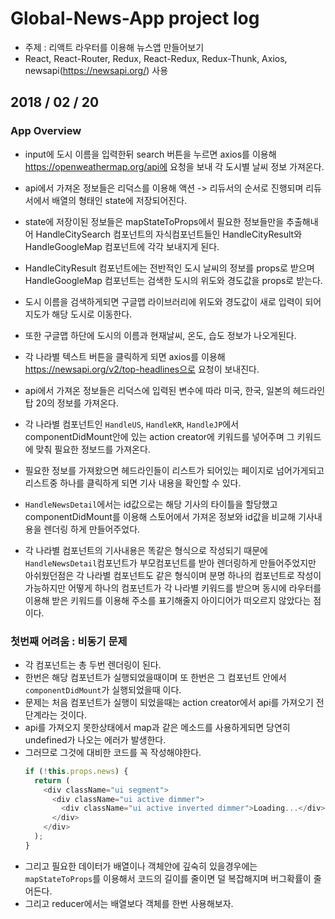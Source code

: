 # Global-News-App project log

- 주제 : 리액트 라우터를 이용해 뉴스앱 만들어보기
- React, React-Router, Redux, React-Redux, Redux-Thunk, Axios, newsapi(https://newsapi.org/) 사용

## 2018 / 02 / 20

### App Overview

- input에 도시 이름을 입력한뒤 search 버튼을 누르면 axios를 이용해 https://openweathermap.org/api에 요청을 보내 각 도시별 날씨 정보 가져온다.
- api에서 가져온 정보들은 리덕스를 이용해 액션 -> 리듀서의 순서로 진행되며 리듀서에서 배열의 형태인 state에 저장되어진다.
- state에 저장이된 정보들은 mapStateToProps에서 필요한 정보들만을 추출해내어 HandleCitySearch 컴포넌트의 자식컴포넌트들인 HandleCityResult와 HandleGoogleMap 컴포넌트에 각각 보내지게 된다.
- HandleCityResult 컴포넌트에는 전반적인 도시 날씨의 정보를 props로 받으며 HandleGoogleMap 컴포넌트는 검색한 도시의 위도와 경도값을 props로 받는다.
- 도시 이름을 검색하게되면 구글맵 라이브러리에 위도와 경도값이 새로 입력이 되어 지도가 해당 도시로 이동한다.
- 또한 구글맵 하단에 도시의 이름과 현재날씨, 온도, 습도 정보가 나오게된다.

- 각 나라별 텍스트 버튼을 클릭하게 되면 axios를 이용해 https://newsapi.org/v2/top-headlines으로 요청이 보내진다.
- api에서 가져온 정보들은 리덕스에 입력된 변수에 따라 미국, 한국, 일본의 헤드라인 탑 20의 정보를 가져온다.
- 각 나라별 컴포넌트인 `HandleUS`, `HandleKR`, `HandleJP`에서 componentDidMount안에 있는 action creator에 키워드를 넣어주며 그 키워드에 맞춰 필요한 정보드를 가져온다.
- 필요한 정보를 가져왔으면 헤드라인들이 리스트가 되어있는 페이지로 넘어가게되고 리스트중 하나를 클릭하게 되면 기사 내용을 확인할 수 있다.
- `HandleNewsDetail`에서는 id값으로는 해당 기사의 타이틀을 할당했고 componentDidMount를 이용해 스토어에서 가져온 정보와 id값을 비교해 기사내용을 렌더링 하게 만들어주었다.
- 각 나라별 컴포넌트의 기사내용은 똑같은 형식으로 작성되기 때문에 `HandleNewsDetail`컴포넌트가 부모컴포넌트를 받아 렌더링하게 만들어주었지만 아쉬웠던점은 각 나라별 컴포넌트도 같은 형식이며 분명 하나의 컴포넌트로 작성이 가능하지만 어떻게 하나의 컴포넌트가 각 나라별 키워드를 받으며 동시에 라우터를 이용해 받은 키워드를 이용해 주소를 표기해줄지 아이디어가 떠오르지 않았다는 점이다.

### 첫번째 어려움 : 비동기 문제

- 각 컴포넌트는 총 두번 렌더링이 된다.
- 한번은 해당 컴포넌트가 실행되었을때이며 또 한번은 그 컴포넌트 안에서 `componentDidMount`가 실행되었을때 이다.
- 문제는 처음 컴포넌트가 실행이 되었을때는 action creator에서 api를 가져오기 전단계라는 것이다.
- api를 가져오지 못한상태에서 map과 같은 메소드를 사용하게되면 당연히 undefined가 나오는 에러가 발생한다.
- 그러므로 그것에 대비한 코드를 꼭 작성해야한다.
  ```js
  if (!this.props.news) {
    return (
      <div className="ui segment">
        <div className="ui active dimmer">
          <div className="ui active inverted dimmer">Loading...</div>
        </div>
      </div>
    );
  }
  ```
- 그리고 필요한 데이터가 배열이나 객체안에 깊숙히 있을경우에는 `mapStateToProps`를 이용해서 코드의 길이를 줄이면 덜 복잡해지며 버그확률이 줄어든다.
- 그리고 reducer에서는 배열보다 객체를 한번 사용해보자.
